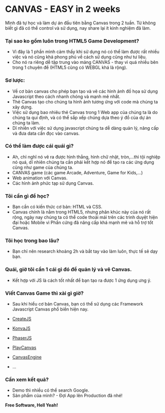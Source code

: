 # CANVAS - EASY in 2 weeks
Mình đã tự học và làm dự án đầu tiên bằng Canvas trong 2 tuần.
Từ không biết gì đã có thể control và sử dụng, nay share lại ít kinh nghiệm đã làm.

### Tại sao ko gồm luôn trong HTML5 Game Development?

* Vì đây là 1 phần mình cảm thấy khi sử dụng nó có thể làm được rất nhiều việc và nó cũng khá phong phú về cách sử dụng cũng như tư liệu.
* Cho nó ra riêng dễ tập trung vào mảng CANVAS - thay vì quá nhiều bên trong 1 chuyên đề (HTML5 cũng có WEBGL khá là rộng).

### Sơ lược:

* Về cơ bản canvas cho phép bạn tạo và vẽ các hình ảnh đồ họa sử dụng Javascript theo cách nhanh chóng và mạnh mẽ nhất.
* Thẻ Canvas tạo cho chúng ta hình ảnh tương ứng với code mà chúng ta xây dựng.
* Việc sử dụng bao nhiêu thẻ Canvas trong 1 Web app của chúng ta là do chúng ta qui định, và có thể sắp xếp chúng dựa theo ý đồ của dự án chúng ta làm.
* Dĩ nhiên với việc sử dụng javascript chúng ta dễ dàng quản lý, nâng cấp và đưa data cần đọc vào canvas.

### Có thể làm được cái quái gì?
* Ah, chỉ nghĩ nó vẽ ra được hình thẳng, hình chữ nhật, tròn,...thì tội nghiệp nó quá, dĩ nhiên chúng ta cần phải kết hợp nó để tạo ra các ứng dụng cũng như game của chúng ta.
* CANVAS game (các game Arcade, Adventure, Game for Kids,...)
* Web animation với Canvas.
* Các hình ảnh phức tạp sử dụng Canvas.

### Tôi cần gì để học?
* Bạn cần có kiến thức cơ bản: HTML và CSS.
* Canvas chính là nằm trong HTML5, nhưng phân khúc này của nó rất rộng, ngày nay chúng ta có thể code thoải mái trên các trình duyệt hiện đại hoặc Mobile vì Phần cứng đã nâng cấp khá mạnh mẽ và hỗ trợ tốt Canvas.

### Tôi học trong bao lâu?
* Bạn chỉ nên research khoảng 2h và bắt tay vào làm luôn, thực tế sẽ dạy bạn.

### Quái, giờ tôi cần 1 cái gì đó để quản lý và vẽ Canvas.
* Kết hợp với JS là cách tốt nhất để bạn tạo ra được 1 ứng dụng ưng ý.

### Viết Canvas Game thì xài gì giờ?
* Sau khi hiểu cơ bản Canvas, bạn có thể sử dụng các Framework Javascript Canvas phổ biến hiện nay.

* [CreateJS]
* [KonvaJS]
* [PhaserJS]
* [PlayCanvas]
* [CanvasEngine]
* ...

### Cần xem kết quả?
* Demo thì nhiều có thể search Google.
* Sản phẩm của mình? - Đợi App lên Production đã nhé!

**Free Software, Hell Yeah!**

[//]: # (These are reference links used in the body of this note and get stripped out when the markdown processor does its job. There is no need to format nicely because it shouldn't be seen. Thanks SO - http://stackoverflow.com/questions/4823468/store-comments-in-markdown-syntax)

[CreateJS]: <http://www.createjs.com/easeljs>
[KonvaJS]: <https://konvajs.github.io/>
[Fabric]: <http://fabricjs.com/>
[CanvasEngine]: <http://canvasengine.net/>
[PlayCanvas]: <https://playcanvas.com/>
[PhaserJS]: <https://phaser.io/>

   [Konva Usage]: <http://developers-club.com/posts/250897/>
